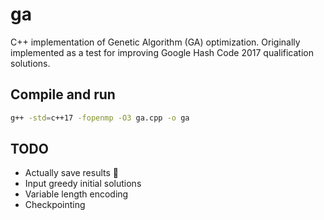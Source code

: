 # ga
C++ implementation of Genetic Algorithm (GA) optimization.
Originally implemented as a test for improving Google Hash Code 2017 qualification solutions.
## Compile and run
```bash
g++ -std=c++17 -fopenmp -O3 ga.cpp -o ga
```
## TODO
* Actually save results 🤷
* Input greedy initial solutions
* Variable length encoding
* Checkpointing
